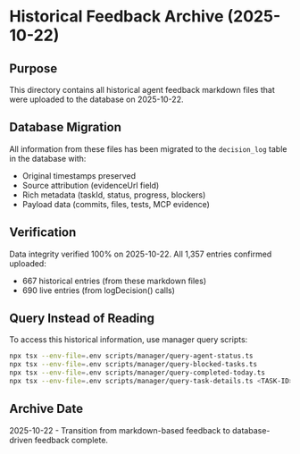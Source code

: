 # Historical Feedback Archive (2025-10-22)

## Purpose
This directory contains all historical agent feedback markdown files that were uploaded to the database on 2025-10-22.

## Database Migration
All information from these files has been migrated to the `decision_log` table in the database with:
- Original timestamps preserved
- Source attribution (evidenceUrl field)
- Rich metadata (taskId, status, progress, blockers)
- Payload data (commits, files, tests, MCP evidence)

## Verification
Data integrity verified 100% on 2025-10-22. All 1,357 entries confirmed uploaded:
- 667 historical entries (from these markdown files)
- 690 live entries (from logDecision() calls)

## Query Instead of Reading
To access this historical information, use manager query scripts:
```bash
npx tsx --env-file=.env scripts/manager/query-agent-status.ts
npx tsx --env-file=.env scripts/manager/query-blocked-tasks.ts
npx tsx --env-file=.env scripts/manager/query-completed-today.ts
npx tsx --env-file=.env scripts/manager/query-task-details.ts <TASK-ID>
```

## Archive Date
2025-10-22 - Transition from markdown-based feedback to database-driven feedback complete.
